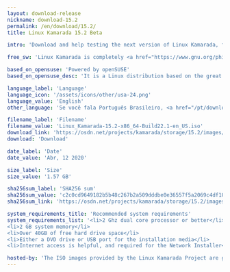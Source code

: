 ```yaml
---
layout: download-release
nickname: download-15.2
permalink: /en/download/15.2/
title: Linux Kamarada 15.2 Beta

intro: 'Download and help testing the next version of Linux Kamarada, for desktop PCs and laptops.'

free_sw: 'Linux Kamarada is completely <a href="https://www.gnu.org/philosophy/free-sw.en.html"><strong>free</strong></a> to download, use and share.'

based_on_opensuse: 'Powered by openSUSE'
based_on_opensuse_desc: 'It is a Linux distribution based on the great <a href="/en/2019/05/22/opensuse-community-releases-leap-15-1-version/">openSUSE Leap</a> — the hybrid enterprise-community version of <a href="https://www.opensuse.org/">openSUSE</a> — and contains customizations.'

language_label: 'Language'
language_icon: '/assets/icons/other/usa-24.png'
language_value: 'English'
other_language: 'Se você fala Português Brasileiro, <a href="/pt/download/15.2">clique aqui</a>.'

filename_label: 'Filename'
filename_value: 'Linux_Kamarada-15.2-x86_64-Build22.1-en_US.iso'
download_link: 'https://osdn.net/projects/kamarada/storage/15.2/images/iso/Linux_Kamarada-15.2-x86_64-Build22.1-en_US.iso'
download: 'Download'

date_label: 'Date'
date_value: 'Abr, 12 2020'

size_label: 'Size'
size_value: '1.57 GB'

sha256sum_label: 'SHA256 sum'
sha256sum_value: 'c2c0cd9649182b5b48c267b2a509dddbe0e36557f5a2069c4df100625929ae40'
sha256sum_link: 'https://osdn.net/projects/kamarada/storage/15.2/images/iso/Linux_Kamarada-15.2-x86_64-Build22.1-en_US.iso.sha256'

system_requirements_title: 'Recommended system requirements'
system_requirements_list: '<li>2 Ghz dual core processor or better</li>
<li>2 GB system memory</li>
<li>Over 40GB of free hard drive space</li>
<li>Either a DVD drive or USB port for the installation media</li>
<li>Internet access is helpful, and required for the Network Installer</li>'

hosted-by: 'The ISO images provided by the Linux Kamarada Project are gently hosted by'
---
```

